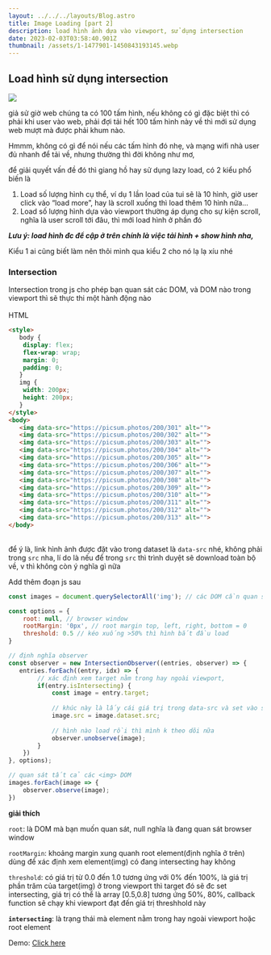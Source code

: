 ```yaml
---
layout: ../../../layouts/Blog.astro
title: Image Loading [part 2]
description: load hình ảnh dựa vào viewport, sử dụng intersection
date: 2023-02-03T03:58:40.901Z
thumbnail: /assets/1-1477901-1450843193145.webp
---
```

## **Load hình sử dụng intersection**

![](/assets/1-1477901-1450843193145.webp)

giả sử giờ web chúng ta có 100 tấm hình, nếu không có gì đặc biệt thì có phải khi user vào web, phải đợi tải hết 100 tấm hình này về thì mới sử dụng web mượt mà được phải khum nào.

Hmmm, không có gì để nói nếu các tấm hình đó nhẹ, và mạng wifi nhà user đủ nhanh để tải về, nhưng thường thì đời không như mơ, 

để giải quyết vấn đề đó thì giang hồ hay sử dụng lazy load, có 2 kiểu phổ biến là

1. Load số lượng hình cụ thể, ví dụ 1 lần load của tui sẽ là 10 hình, giờ user click vào “load more”, hay là scroll xuống thì load thêm 10 hình nữa…
2. Load số lượng hình dựa vào viewport thường áp dụng cho sự kiện scroll, nghĩa là user scroll tới đâu, thì mới load hình ở phần đó

***Lưu ý: load hình đc để cập ở trên chính là việc tải hình + show hình nha,*** 

Kiểu 1 ai cũng biết làm nên thôi mình qua kiểu 2 cho nó lạ lạ xíu nhé 

### Intersection

Intersection trong js cho phép bạn quan sát các DOM, và DOM nào trong viewport thì sẽ thực thi một hành động nào \
\
HTML

```html
<style>
   body {
    display: flex;
    flex-wrap: wrap;
    margin: 0;
    padding: 0;
   }
   img {
    width: 200px;
    height: 200px;
   }
</style>
<body>
   <img data-src="https://picsum.photos/200/301" alt="">
   <img data-src="https://picsum.photos/200/302" alt="">
   <img data-src="https://picsum.photos/200/303" alt="">
   <img data-src="https://picsum.photos/200/304" alt="">
   <img data-src="https://picsum.photos/200/305" alt="">
   <img data-src="https://picsum.photos/200/306" alt="">
   <img data-src="https://picsum.photos/200/307" alt="">
   <img data-src="https://picsum.photos/200/308" alt="">
   <img data-src="https://picsum.photos/200/309" alt="">
   <img data-src="https://picsum.photos/200/310" alt="">
   <img data-src="https://picsum.photos/200/311" alt="">
   <img data-src="https://picsum.photos/200/312" alt="">
   <img data-src="https://picsum.photos/200/313" alt="">
</body>
```

\
để ý là, link hình ảnh được đặt vào trong dataset là `data-src` nhé, không phải trong `src` nha, lí do là nếu để trong `src` thì trình duyệt sẽ download toàn bộ về, v thì không còn ý nghĩa gì nữa

Add thêm đoạn js sau

```javascript
const images = document.querySelectorAll('img'); // các DOM cần quan sát, ở đây ta lấy tất cả hình ảnh

const options = {
    root: null, // browser window 
    rootMargin: '0px', // root margin top, left, right, bottom = 0
    threshold: 0.5 // kéo xuống >50% thì hình bắt đầu load
}

// định nghĩa observer 
const observer = new IntersectionObserver((entries, observer) => {
   entries.forEach((entry, idx) => {
        // xác định xem target nằm trong hay ngoài viewport, 
        if(entry.isIntersecting) {
            const image = entry.target;
          
            // khúc này là lấy cái giá trị trong data-src và set vào src nè
            image.src = image.dataset.src;
          
            // hình nào load rồi thì mình k theo dõi nữa
            observer.unobserve(image);
        }
    })
}, options);

// quan sát tất cả các <img> DOM
images.forEach(image => {
    observer.observe(image);
})
```

**giải thích**

`root`: là DOM mà bạn muốn quan sát, null nghĩa là đang quan sát browser window

`rootMargin`: khoảng margin xung quanh root element(định nghĩa ở trên) dùng để xác định xem element(img) có đang intersecting hay không

`threshold`: có giá trị từ 0.0 đến 1.0 tương ứng với 0% đến 100%, là giá trị phần trăm của target(img) ở trong viewport thì target đó sẽ đc set intersecting, giá trị có thể là array \[0.5,0.8] tương ứng 50%, 80%, callback function sẽ chạy khi viewport đạt đến giá trị threshhold này

**`intersecting`**: là trạng thái mà element nằm trong hay ngoài viewport hoặc root element

Demo: [Click here](<https://player.vimeo.com/video/795469857?h=1a274dbd7e&badge=0&autopause=0&player_id=0&app_id=58479" frameborder="0" allow="autoplay; fullscreen; picture-in-picture>)